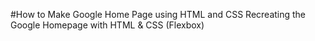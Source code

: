 #How to Make Google Home Page using HTML and CSS
Recreating the Google Homepage with HTML & CSS (Flexbox)


